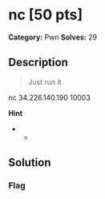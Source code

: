 # nc [50 pts]

**Category:** Pwn
**Solves:** 29

## Description
>Just run it

nc 34.226.140.190 10003

**Hint**
* -

## Solution

### Flag

